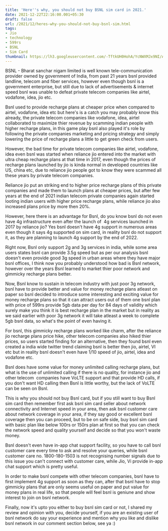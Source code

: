 ```yaml
---
title: 'Here''s why, you should not buy BSNL sim card in 2021.'
date: 2021-12-22T22:16:00.001+05:30
draft: false
url: /2021/12/heres-why-you-should-not-buy-bsnl-sim.html
tags: 
- Jio
- technology
- 599rs
- BSNL
- Sim Card
thumbnail: https://lh3.googleusercontent.com/-TftkUH0HohA/YcNWXMJx9NI/AAAAAAAAIBQ/NvrXzgeBt8EXhqVZEZVn0Y3uFz4dTFYOgCNcBGAsYHQ/s1600/1640191575900993-0.png
---
```


  

BSNL - Bharat sanchar nigam limited is well known tele-communication provider owned by government of India, from past 21 years bsnl provided landline, telecom and fiber services, however even though bsnl is a government enterprise, but still due to lack of advertisements & internet speed bsnl was unable to defeat private telecom companies like airtel, vodafone, idea, jio etc.

  

Bsnl used to provide recharge plans at cheaper price when compared to airtel, vodafone, idea etc but here's is a catch you may probably know this already, the private telecom companies like vodafone, idea, airtel collaborated to maximize thier revenue by scamming indian people with higher recharge plans, in this game play bsnl also played it's role by following the private companies marketing and pricing strategy and simply lowering the price of recharge plans a little to get green check from users.

  

However, the bad time for private telecom companies like airtel, vodafone, idea even bsnl was started when reliance jio entered into the market with ultra cheap recharge plans at that time in 2017, even though the prices of recharge plans launched by jio is kinda normal in developed countries like US, china etc, due to reliance jio people got to know they were scammed all these years by private telecom companies.

  

Reliance jio put an striking end to higher price recharge plans of this private companies and made them to launch plans at cheaper prices, but after few years at the end of 2021 indian telecom private companies again started looting indian users with higher price recharge plans, while reliance jio also increased plans price by more then 20%.

  

However, here there is an advantage for Bsnl, do you know bsnl do not even have 4g infrastructure even after the launch of  4g services launched in 2017 by reliance jio? Yes bsnl doesn't have 4g support in numerous areas even though it says 4g supported on sim card, in reality bsnl do not support it, as they are planning to launch 4g support by the end of 2022.

  

Right now, Bsnl only support 2g and 3g services in india, while some area users states bsnl can provide 3.5g speed but as per our analysis bsnl doesn't even provide good 3g speed in urban areas where they have major bsnl offices, I think now you probably understood how bad is Bsnl network, however over the years Bsnl learned to market thier poor network and gimmicky recharge plans better.

  

Now, Bsnl know to sustain in telecom industry with just poor 3g network, bsnl have to provide better and value for money recharge plans atleast on paper so bsnl decided to introduce some interesting and exciting value for money recharge plans so that it can attract users out of them one bsnl plan with price of 599rs provide 5gb data per day for 84 days of validity which surely make you think it is best recharge plan in the market but in reality as we said earlier with poor 3g network it will take atleast a week to complete 5gb bsnl data, so what's the point of even having it.

  

For bsnl, this gimmicky recharge plans worked like charm, after the reliance jio recharge plans price hike, other telecom companies also hiked thier prices, so users started finding for an alternative, then they found bsnl even created a india wide twitter trend claiming bsnl is better then jio, airtel, VI etc but in reality bsnl doesn't even have 1/10 speed of jio, airtel, idea and vodafone etc.

  

Bsnl does have some value for money unlimited calling recharge plans, but what is the use of unlimited calling if there is no quality, for instance jio and other telecom  companies have VoLTE support and that provide HD calls, if you don't want HD calling then Bsnl is little worthy, but the lack of VoLTE can be seen on Bsnl.

  

This is why you should not buy Bsnl card, but if you still want to buy Bsnl sim card then remember first ask bsnl sim card seller about network connectivity and Internet speed in your area, then ask bsnl customer care about network coverage in your area, if they say good or excellent bsnl coverage then you can proceed, but to be on safe side, buy bsnl sim card with basic plan like below 100rs or 150rs plan at first so that you can check the network speed and quality yourself and decide so that you won't waste money.

  

Bsnl doesn't even have in-app chat support facility, so you have to call bsnl customer care every time to ask and resolve your queries, while bsnl customer care no. 1800-180-1503 is not recognising number signals due to this issue you can't connect with customer care, while Jio, Vi provide in-app chat support which is pretty useful.

  

In order to make bsnl compete with other telecom companies, bsnl have to first implement 4g support as soon as they can, after that bsnl have to stop gimmicky plans that are only seems useful on paper and put value for money plans in real life, so that people will feel bsnl is geniune and show interest to join on bsnl network.

  

Finally, now it's upto you either to buy bsnl sim card or not, I shared my review and opinion with you, decide yourself, if you are an existing user of bsnl network do say your experience and mention why you like and dislike bsnl network in our comment section below, see ya :)